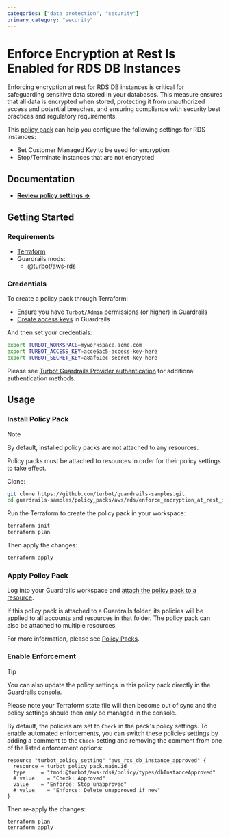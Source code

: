 ```yaml
---
categories: ["data protection", "security"]
primary_category: "security"
---
```


# Enforce Encryption at Rest Is Enabled for RDS DB Instances

Enforcing encryption at rest for RDS DB instances is critical for safeguarding sensitive data stored in your databases. This measure ensures that all data is encrypted when stored, protecting it from unauthorized access and potential breaches, and ensuring compliance with security best practices and regulatory requirements.

This [policy pack](https://turbot.com/guardrails/docs/concepts/policy-packs) can help you configure the following settings for RDS instances:

- Set Customer Managed Key to be used for encryption
- Stop/Terminate instances that are not encrypted

## Documentation

- **[Review policy settings →](https://hub.guardrails.turbot.com/policy-packs/enforce_encryption_at_rest_is_enabled_for_db_instances/settings)**

## Getting Started

### Requirements

- [Terraform](https://developer.hashicorp.com/terraform/install)
- Guardrails mods:
  - [@turbot/aws-rds](https://hub.guardrails.turbot.com/mods/aws/mods/aws-rds)

### Credentials

To create a policy pack through Terraform:

- Ensure you have `Turbot/Admin` permissions (or higher) in Guardrails
- [Create access keys](https://turbot.com/guardrails/docs/guides/iam/access-keys#generate-a-new-guardrails-api-access-key) in Guardrails

And then set your credentials:

```sh
export TURBOT_WORKSPACE=myworkspace.acme.com
export TURBOT_ACCESS_KEY=acce6ac5-access-key-here
export TURBOT_SECRET_KEY=a8af61ec-secret-key-here
```

Please see [Turbot Guardrails Provider authentication](https://registry.terraform.io/providers/turbot/turbot/latest/docs#authentication) for additional authentication methods.

## Usage

### Install Policy Pack

> [!NOTE]
> By default, installed policy packs are not attached to any resources.
>
> Policy packs must be attached to resources in order for their policy settings to take effect.

Clone:

```sh
git clone https://github.com/turbot/guardrails-samples.git
cd guardrails-samples/policy_packs/aws/rds/enforce_encryption_at_rest_is_enabled_for_db_instances
```

Run the Terraform to create the policy pack in your workspace:

```sh
terraform init
terraform plan
```

Then apply the changes:

```sh
terraform apply
```

### Apply Policy Pack

Log into your Guardrails workspace and [attach the policy pack to a resource](https://turbot.com/guardrails/docs/guides/policy-packs#attach-a-policy-pack-to-a-resource).

If this policy pack is attached to a Guardrails folder, its policies will be applied to all accounts and resources in that folder. The policy pack can also be attached to multiple resources.

For more information, please see [Policy Packs](https://turbot.com/guardrails/docs/concepts/policy-packs).

### Enable Enforcement

> [!TIP]
> You can also update the policy settings in this policy pack directly in the Guardrails console.
>
> Please note your Terraform state file will then become out of sync and the policy settings should then only be managed in the console.

By default, the policies are set to `Check` in the pack's policy settings. To enable automated enforcements, you can switch these policies settings by adding a comment to the `Check` setting and removing the comment from one of the listed enforcement options:

```hcl
resource "turbot_policy_setting" "aws_rds_db_instance_approved" {
  resource = turbot_policy_pack.main.id
  type     = "tmod:@turbot/aws-rds#/policy/types/dbInstanceApproved"
  # value    = "Check: Approved"
  value    = "Enforce: Stop unapproved"
  # value    = "Enforce: Delete unapproved if new"
}
```

Then re-apply the changes:

```sh
terraform plan
terraform apply
```
